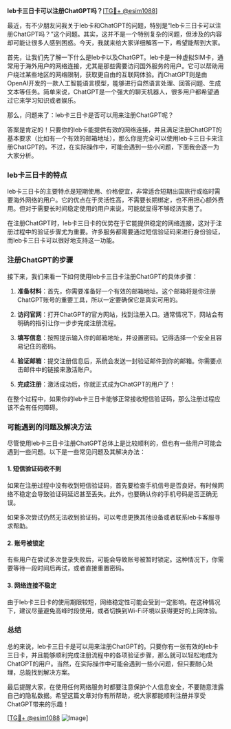 **leb卡三日卡可以注册ChatGPT吗？**[[TG💪+ @esim1088](https://t.me/s/esim1088)]

最近，有不少朋友问我关于leb卡和ChatGPT的问题，特别是“leb卡三日卡可以注册ChatGPT吗？”这个问题。其实，这并不是一个特别复杂的问题，但涉及的内容却可能让很多人感到困惑。今天，我就来给大家详细解答一下，希望能帮到大家。

首先，让我们先了解一下什么是leb卡以及ChatGPT。leb卡是一种虚拟SIM卡，通常用于海外用户的网络连接，尤其是那些需要访问国外服务的用户。它可以帮助用户绕过某些地区的网络限制，获取更自由的互联网体验。而ChatGPT则是由OpenAI开发的一款人工智能语言模型，能够进行自然语言处理、回答问题、生成文本等任务。简单来说，ChatGPT是一个强大的聊天机器人，很多用户都希望通过它来学习知识或者娱乐。

那么，问题来了：leb卡三日卡是否可以用来注册ChatGPT呢？

答案是肯定的！只要你的leb卡能提供有效的网络连接，并且满足注册ChatGPT的基本要求（比如有一个有效的邮箱地址），那么你是完全可以使用leb卡三日卡来注册ChatGPT的。不过，在实际操作中，可能会遇到一些小问题，下面我会逐一为大家分析。

### leb卡三日卡的特点

leb卡三日卡的主要特点是短期使用、价格便宜，非常适合短期出国旅行或临时需要海外网络的用户。它的优点在于灵活性高，不需要长期绑定，也不用担心额外费用。但对于需要长时间稳定使用的用户来说，可能就显得不够经济实惠了。

在注册ChatGPT时，leb卡三日卡的优势在于它能提供稳定的网络连接，这对于注册过程中的验证步骤尤为重要。许多服务都需要通过短信验证码来进行身份验证，而leb卡三日卡可以很好地支持这一功能。

### 注册ChatGPT的步骤

接下来，我们来看一下如何使用leb卡三日卡注册ChatGPT的具体步骤：

1. **准备材料**：首先，你需要准备好一个有效的邮箱地址。这个邮箱将是你注册ChatGPT账号的重要工具，所以一定要确保它是真实可用的。
   
2. **访问官网**：打开ChatGPT的官方网站，找到注册入口。通常情况下，网站会有明确的指引让你一步步完成注册流程。

3. **填写信息**：按照提示输入你的邮箱地址，并设置密码。记得选择一个安全且容易记住的密码。

4. **验证邮箱**：提交注册信息后，系统会发送一封验证邮件到你的邮箱。你需要点击邮件中的链接来激活账户。

5. **完成注册**：激活成功后，你就正式成为ChatGPT的用户了！

在整个过程中，如果你的leb卡三日卡能够正常接收短信验证码，那么注册过程应该不会有任何障碍。

### 可能遇到的问题及解决方法

尽管使用leb卡三日卡注册ChatGPT总体上是比较顺利的，但也有一些用户可能会遇到一些问题。以下是一些常见问题及其解决办法：

#### 1. 短信验证码收不到

如果在注册过程中没有收到短信验证码，首先要检查手机信号是否良好。有时候网络不稳定会导致验证码延迟甚至丢失。此外，也要确认你的手机号码是否正确无误。

如果多次尝试仍然无法收到验证码，可以考虑更换其他设备或者联系leb卡客服寻求帮助。

#### 2. 账号被锁定

有些用户在尝试多次登录失败后，可能会导致账号被暂时锁定。这种情况下，你需要等待一段时间后再试，或者直接重置密码。

#### 3. 网络连接不稳定

由于leb卡三日卡的使用期限较短，网络稳定性可能会受到一定影响。在这种情况下，建议尽量避免高峰时段使用，或者切换到Wi-Fi环境以获得更好的上网体验。

### 总结

总的来说，leb卡三日卡是可以用来注册ChatGPT的。只要你有一张有效的leb卡三日卡，并且能够顺利完成注册流程中的各项验证步骤，那么就可以轻松地成为ChatGPT的用户。当然，在实际操作中可能会遇到一些小问题，但只要耐心处理，总能找到解决方案。

最后提醒大家，在使用任何网络服务时都要注意保护个人信息安全，不要随意泄露自己的隐私数据。希望这篇文章对你有所帮助，祝大家都能顺利注册并享受ChatGPT带来的乐趣！

[[TG💪+ @esim1088](https://t.me/s/esim1088) ![Image](https://i.postimg.cc/4NQfJmqS/Snipaste-2025-05-13-00-14-12.png)]